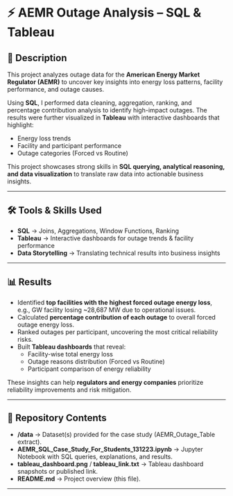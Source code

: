 # ⚡ AEMR Outage Analysis – SQL & Tableau  

## 📖 Description  
This project analyzes outage data for the **American Energy Market Regulator (AEMR)** to uncover key insights into energy loss patterns, facility performance, and outage causes.  

Using **SQL**, I performed data cleaning, aggregation, ranking, and percentage contribution analysis to identify high-impact outages. The results were further visualized in **Tableau** with interactive dashboards that highlight:  
- Energy loss trends  
- Facility and participant performance  
- Outage categories (Forced vs Routine)  

This project showcases strong skills in **SQL querying, analytical reasoning, and data visualization** to translate raw data into actionable business insights.  

---

## 🛠️ Tools & Skills Used  
- **SQL** → Joins, Aggregations, Window Functions, Ranking  
- **Tableau** → Interactive dashboards for outage trends & facility performance  
- **Data Storytelling** → Translating technical results into business insights  

---

## 📊 Results  
- Identified **top facilities with the highest forced outage energy loss**, e.g., GW facility losing ~28,687 MW due to operational issues.  
- Calculated **percentage contribution of each outage** to overall forced outage energy loss.  
- Ranked outages per participant, uncovering the most critical reliability risks.  
- Built **Tableau dashboards** that reveal:  
  - Facility-wise total energy loss  
  - Outage reasons distribution (Forced vs Routine)  
  - Participant comparison of energy reliability  

These insights can help **regulators and energy companies** prioritize reliability improvements and risk mitigation.  

---

## 📂 Repository Contents  
- **/data** → Dataset(s) provided for the case study (AEMR_Outage_Table extract).  
- **AEMR_SQL_Case_Study_For_Students_131223.ipynb** → Jupyter Notebook with SQL queries, explanations, and results.   
- **tableau_dashboard.png** / **tableau_link.txt** → Tableau dashboard snapshots or published link.  
- **README.md** → Project overview (this file).  

---
